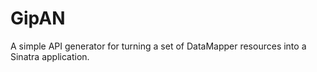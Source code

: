 GipAN
=====

A simple API generator for turning a set of DataMapper resources into a Sinatra application.
